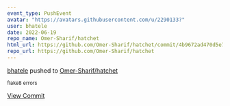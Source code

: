 ```yaml
---
event_type: PushEvent
avatar: "https://avatars.githubusercontent.com/u/2290133?"
user: bhatele
date: 2022-06-19
repo_name: Omer-Sharif/hatchet
html_url: https://github.com/Omer-Sharif/hatchet/commit/4b9672ad470d5e77f04bcd241d72aa3c68c343d9
repo_url: https://github.com/Omer-Sharif/hatchet
---
```


<a href='https://github.com/bhatele' target='_blank'>bhatele</a> pushed to <a href='https://github.com/Omer-Sharif/hatchet' target='_blank'>Omer-Sharif/hatchet</a>

<small>flake8 errors</small>

<a href='https://github.com/Omer-Sharif/hatchet/commit/4b9672ad470d5e77f04bcd241d72aa3c68c343d9' target='_blank'>View Commit</a>